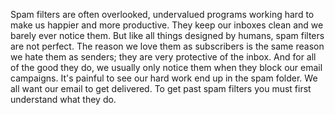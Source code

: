 
Spam filters are often overlooked, undervalued programs working hard to
make us happier and more productive. They keep our inboxes clean and we
barely ever notice them. But like all things designed by humans, spam
filters are not perfect. The reason we love them as subscribers is the
same reason we hate them as senders; they are very protective of the
inbox. And for all of the good they do, we usually only notice them when
they block our email campaigns. It&apos;s painful to see our hard work end up
in the spam folder. We all want our email to get delivered. To get past
spam filters you must first understand what they do.
